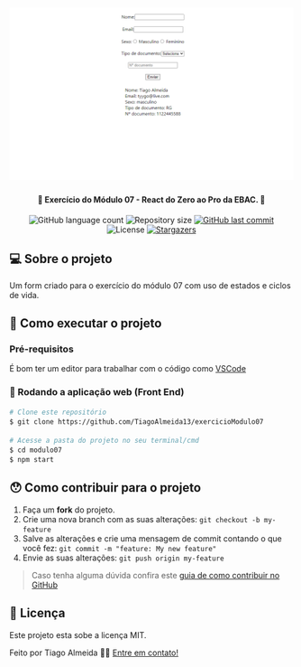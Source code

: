 <h1 align="center"> <img alt="layout" title="#layout" src="./src/assets/images/exemplo.jpg" /> </h1>

<h4 align="center"> 
	🚧 Exercício do Módulo 07 - React do Zero ao Pro da EBAC. 🚧
</h4>

<p align="center">
  <img alt="GitHub language count" src="https://img.shields.io/github/languages/count/TiagoAlmeida13/exercicioModulo07?color=%2304D361">

  <img alt="Repository size" src="https://img.shields.io/github/repo-size/TiagoAlmeida13/exercicioModulo07">

  	
  
  <a href="https://github.com/TiagoAlmeida13/portfolio/commits/master">
    <img alt="GitHub last commit" src="https://img.shields.io/github/last-commit/TiagoAlmeida13/exercicioModulo07">
  </a>

  <img alt="License" src="https://img.shields.io/badge/license-MIT-brightgreen">
   <a href="https://github.com/TiagoAlmeida13/exercicioModulo07/stargazers">
    <img alt="Stargazers" src="https://img.shields.io/github/stars/TiagoAlmeida13/exercicioModulo07?style=social">
  </a>
</p>

## 💻 Sobre o projeto

Um form criado para o exercício do módulo 07 com uso de estados e ciclos de vida.

## 🚀 Como executar o projeto

### Pré-requisitos
É bom ter um editor para trabalhar com o código como [VSCode][vscode]

### 🧭 Rodando a aplicação web (Front End)

```bash
# Clone este repositório
$ git clone https://github.com/TiagoAlmeida13/exercicioModulo07

# Acesse a pasta do projeto no seu terminal/cmd
$ cd modulo07
$ npm start
```

## 😯 Como contribuir para o projeto

1. Faça um **fork** do projeto.
2. Crie uma nova branch com as suas alterações: `git checkout -b my-feature`
3. Salve as alterações e crie uma mensagem de commit contando o que você fez: `git commit -m "feature: My new feature"`
4. Envie as suas alterações: `git push origin my-feature`
> Caso tenha alguma dúvida confira este [guia de como contribuir no GitHub](https://github.com/firstcontributions/first-contributions)


## 📝 Licença

Este projeto esta sobe a licença MIT.

Feito por Tiago Almeida 👋🏽 [Entre em contato!](linkedin.com/in/tiago-machadoalmeida/)

[vscode]: https://code.visualstudio.com/
[license]: https://opensource.org/licenses/MIT

